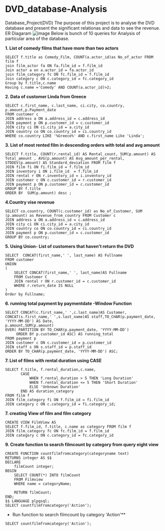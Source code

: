 # DVD_database-Analysis
Database_Project(DVD)
The purpose of this project is to analyse the DVD database and present the significant relationas and data to see the revenue.
ER Diagaram
![image](https://github.com/Urmi0428/DVD_database-Analysis/assets/122922168/35af4219-9942-492d-ac01-6d06cf9e8fb0)
Below is bunch of 10 queries for Analysis of particular area of the database.


**1. List of comedy films that have more than two actors**

```
SELECT f.title as Comedy_Film, COUNT(a.actor_id)as No_of_actor FROM film f
join film_actor fa ON fa.film_id = f.film_id
Join actor a on a.actor_id = fa.actor_id
join film_category fc ON fc.film_id = f.film_id
Join category c ON c.category_id = fc.category_id
Group by f.title,c.name
Having c.name ='Comedy' AND COUNT(a.actor_id)>2;
```

**2. Data of customer Linda from Greece**

```
SELECT c.first_name, c.last_name, ci.city, co.country, p.amount,p.Payment_date
FROM customer c
JOIN address a ON a.address_id = c.address_id
JOIN payment p ON p.customer_id = c.customer_id
JOIN city ci ON ci.city_id = a.city_id
JOIN country co ON co.country_id = ci.country_id
WHERE co.country LIKE '%Greece%' AND c.first_name Like 'Linda';
```
**3. List of most rented film in descending orders with total and avg amount**

```
SELECT f.title, COUNT(r.rental_id) AS Rental_count, SUM(p.amount) AS Total_amount , AVG(p.amount) AS Avg_amount_per_rental,
STDDEV(p.amount) AS Standard_deviation FROM film f
JOIN film fi ON fi.film_id = f.film_id
JOIN inventory i ON i.film_id  = f.film_id 
JOIN rental r ON r.inventory_id = i.inventory_id
JOIN customer c ON c.customer_id = r.customer_id
JOIN payment p ON p.customer_id = c.customer_id
GROUP BY f.title
ORDER BY  SUM(p.amount) desc ;
```
**4.Country vise revenue**

```
SELECT co.country, COUNT(c.customer_id) as No_of_Customer, SUM (p.amount) as Revenue_from_country FROM Customer c
JOIN address a ON a.address_id = c.address_id
JOIN city ci ON ci.city_id = a.city_id
JOIN country co ON co.country_id = ci.country_id
JOIN payment p ON p.customer_id = c.customer_id
GROUP BY co.country;
```
**5. Using Union- List of customers that haven't return the DVD**

```
SELECT  CONCAT(first_name,' ', last_name) AS Fullname
FROM customer
UNION
(
    SELECT CONCAT(first_name,' ', last_name)AS Fullname
	FROM Customer C
	JOIN rental r ON r.customer_id = c.customer_id
    WHERE r.return_date IS NULL
)
Order by Fullname;
```
**6. running total payment by paymentdate -Window Function**

```
SELECT CONCAT(c.first_name,' ',c.last_name)AS Customer,
CONCAT(s.first_name,' ',s.last_name)AS staff,TO_CHAR(p.payment_date, 'YYYY-MM-DD') AS Date,
p.amount,SUM(p.amount)
OVER( PARTITION BY TO_CHAR(p.payment_date, 'YYYY-MM-DD')
	 ORDER BY p.customer_id ASC) AS running_total
FROM payment p
JOIN customer c ON c.customer_id = p.customer_id
JOIN staff s ON s.staff_id = p.staff_id 
ORDER BY TO_CHAR(p.payment_date, 'YYYY-MM-DD') ASC;
```
**7. List of films with rental duration using CASE**

```
SELECT f.title, f.rental_duration,c.name,
       CASE
           WHEN f.rental_duration > 5 THEN 'Long Duration'
           WHEN f.rental_duration <= 5 THEN 'Short Duration'
           ELSE 'Unknown Duration'
       END AS duration_category
FROM film f 
JOIN film_category fi ON f.film_id = fi.film_id
JOIN category c ON c.category_id = fi.category_id;
```

**7. creating View of film and film category**

```
CREATE VIEW FilmView AS
SELECT f.film_id, f.title, c.name as category FROM film f
JOIN film_category fc ON fc.film_id = f.film_id
JOIN category c ON c.category_id = fc.category_id 
```
**9. Create function to search filmcount by category from query eight view**

```
CREATE FUNCTION countfilmfromcategory(categoryname text) 
RETURNS integer AS $$
DECLARE
    filmCount integer;
BEGIN
    SELECT COUNT(*) INTO filmCount
    FROM Filmview
    WHERE name = categoryName;
    
    RETURN filmCount;
END;
$$ LANGUAGE plpgsql;
SELECT countfilmfromcategory('Action');
```
- Run function to search filmcount by category 'Action'**
```
SELECT countfilmfromcategory('Action');
```
